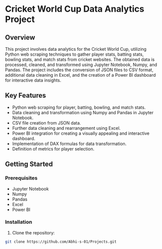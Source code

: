 # Cricket World Cup Data Analytics Project

## Overview

This project involves data analytics for the Cricket World Cup, utilizing Python web scraping techniques to gather player stats, batting stats, bowling stats, and match stats from cricket websites. The obtained data is processed, cleaned, and transformed using Jupyter Notebook, Numpy, and Pandas. The project includes the conversion of JSON files to CSV format, additional data cleaning in Excel, and the creation of a Power BI dashboard for interactive data insights.

## Key Features

- Python web scraping for player, batting, bowling, and match stats.
- Data cleaning and transformation using Numpy and Pandas in Jupyter Notebook.
- CSV file creation from JSON data.
- Further data cleaning and rearrangement using Excel.
- Power BI integration for creating a visually appealing and interactive dashboard.
- Implementation of DAX formulas for data transformation.
- Definition of metrics for player selection.

## Getting Started

### Prerequisites

- Jupyter Notebook
- Numpy
- Pandas
- Excel
- Power BI

### Installation

1. Clone the repository:

```bash
git clone https://github.com/Abhi-s-01/Projects.git
